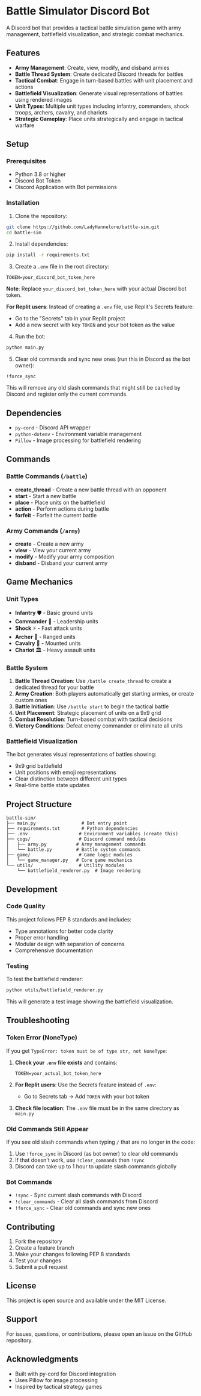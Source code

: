 # Battle Simulator Discord Bot

A Discord bot that provides a tactical battle simulation game with army management, battlefield visualization, and strategic combat mechanics.

## Features

- **Army Management**: Create, view, modify, and disband armies
- **Battle Thread System**: Create dedicated Discord threads for battles
- **Tactical Combat**: Engage in turn-based battles with unit placement and actions
- **Battlefield Visualization**: Generate visual representations of battles using rendered images
- **Unit Types**: Multiple unit types including infantry, commanders, shock troops, archers, cavalry, and chariots
- **Strategic Gameplay**: Place units strategically and engage in tactical warfare

## Setup

### Prerequisites

- Python 3.8 or higher
- Discord Bot Token
- Discord Application with Bot permissions

### Installation

1. Clone the repository:
```bash
git clone https://github.com/LadyHannelore/battle-sim.git
cd battle-sim
```

2. Install dependencies:
```bash
pip install -r requirements.txt
```

3. Create a `.env` file in the root directory:
```env
TOKEN=your_discord_bot_token_here
```
**Note**: Replace `your_discord_bot_token_here` with your actual Discord bot token.

**For Replit users**: Instead of creating a `.env` file, use Replit's Secrets feature:
- Go to the "Secrets" tab in your Replit project
- Add a new secret with key `TOKEN` and your bot token as the value

4. Run the bot:
```bash
python main.py
```

5. Clear old commands and sync new ones (run this in Discord as the bot owner):
```
!force_sync
```

This will remove any old slash commands that might still be cached by Discord and register only the current commands.

## Dependencies

- `py-cord` - Discord API wrapper
- `python-dotenv` - Environment variable management
- `Pillow` - Image processing for battlefield rendering

## Commands

### Battle Commands (`/battle`)

- **create_thread** - Create a new battle thread with an opponent
- **start** - Start a new battle
- **place** - Place units on the battlefield
- **action** - Perform actions during battle
- **forfeit** - Forfeit the current battle

### Army Commands (`/army`)

- **create** - Create a new army
- **view** - View your current army
- **modify** - Modify your army composition
- **disband** - Disband your current army

## Game Mechanics

### Unit Types

- **Infantry** 🛡️ - Basic ground units
- **Commander** 👑 - Leadership units
- **Shock** ⚡ - Fast attack units
- **Archer** 🏹 - Ranged units
- **Cavalry** 🐎 - Mounted units
- **Chariot** 🏛️ - Heavy assault units

### Battle System

1. **Battle Thread Creation**: Use `/battle create_thread` to create a dedicated thread for your battle
2. **Army Creation**: Both players automatically get starting armies, or create custom ones
3. **Battle Initiation**: Use `/battle start` to begin the tactical battle
4. **Unit Placement**: Strategic placement of units on a 9x9 grid
5. **Combat Resolution**: Turn-based combat with tactical decisions
6. **Victory Conditions**: Defeat enemy commander or eliminate all units

### Battlefield Visualization

The bot generates visual representations of battles showing:
- 9x9 grid battlefield
- Unit positions with emoji representations
- Clear distinction between different unit types
- Real-time battle state updates

## Project Structure

```
battle-sim/
├── main.py                 # Bot entry point
├── requirements.txt        # Python dependencies
├── .env                   # Environment variables (create this)
├── cogs/                  # Discord command modules
│   ├── army.py           # Army management commands
│   └── battle.py         # Battle system commands
├── game/                  # Game logic modules
│   └── game_manager.py   # Core game mechanics
└── utils/                 # Utility modules
    └── battlefield_renderer.py  # Image rendering
```

## Development

### Code Quality

This project follows PEP 8 standards and includes:
- Type annotations for better code clarity
- Proper error handling
- Modular design with separation of concerns
- Comprehensive documentation

### Testing

To test the battlefield renderer:
```bash
python utils/battlefield_renderer.py
```

This will generate a test image showing the battlefield visualization.

## Troubleshooting

### Token Error (NoneType)
If you get `TypeError: token must be of type str, not NoneType`:

1. **Check your `.env` file exists** and contains:
   ```env
   TOKEN=your_actual_bot_token_here
   ```

2. **For Replit users**: Use the Secrets feature instead of `.env`:
   - Go to Secrets tab → Add `TOKEN` with your bot token

3. **Check file location**: The `.env` file must be in the same directory as `main.py`

### Old Commands Still Appear
If you see old slash commands when typing `/` that are no longer in the code:

1. Use `!force_sync` in Discord (as bot owner) to clear old commands
2. If that doesn't work, use `!clear_commands` then `!sync`
3. Discord can take up to 1 hour to update slash commands globally

### Bot Commands
- `!sync` - Sync current slash commands with Discord
- `!clear_commands` - Clear all slash commands from Discord
- `!force_sync` - Clear old commands and sync new ones

## Contributing

1. Fork the repository
2. Create a feature branch
3. Make your changes following PEP 8 standards
4. Test your changes
5. Submit a pull request

## License

This project is open source and available under the MIT License.

## Support

For issues, questions, or contributions, please open an issue on the GitHub repository.

## Acknowledgments

- Built with py-cord for Discord integration
- Uses Pillow for image processing
- Inspired by tactical strategy games
